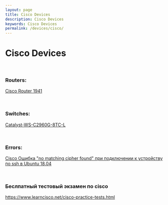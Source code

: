 ```yaml
---
layout: page
title: Cisco Devices
description: Cisco Devices
keywords: Cisco Devices
permalink: /devices/cisco/
---
```


# Cisco Devices

<br/>

### Routers:

<a href="/devices/cisco/routers/1941/">Cisco Router 1941</a>

<br/>

### Switches:

<a href="/devices/cisco/switches/catalyst-ws-c2960g-8tc-l/">Catalyst-WS-C2960G-8TC-L</a>

<br/>

### Errors:

<a href="/devices/cisco/no-matching-cipher-found/">Cisco Ошибка "no matching cipher found" при подключении к устройству по ssh в Ubuntu 18.04</a>

<br/>

### Беслпатный тестовый экзамен по cisco

https://www.learncisco.net/cisco-practice-tests.html
